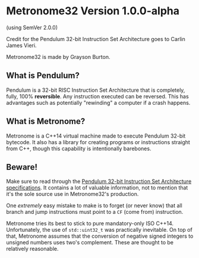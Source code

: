 # Metronome32 Version 1.0.0-alpha

(using SemVer 2.0.0)

Credit for the Pendulum 32-bit Instruction Set Architecture goes to Carlin James
Vieri.

Metronome32 is made by Grayson Burton.

## What is Pendulum?

Pendulum is a 32-bit RISC Instruction Set Architecture that is completely,
fully, 100% **reversible**. Any instruction executed can be reversed. This has
advantages such as potentially "rewinding" a computer if a crash happens.

## What is Metronome?

Metronome is a C++14 virtual machine made to execute Pendulum 32-bit bytecode.
It also has a library for creating programs or instructions straight from C++,
though this capability is intentionally barebones.

## Beware!

Make sure to read through the [Pendulum 32-bit Instruction Set Architecture specifications](https://dspace.mit.edu/bitstream/handle/1721.1/36039/33342527-MIT.pdf).
It contains a lot of valuable information, not to mention that it's the sole
source use in Metronome32's production.

One *extremely* easy mistake to make is to forget (or never know) that all
branch and jump instructions must point to a `CF` (come from) instruction.

Metronome tries its best to stick to pure mandatory-only ISO C++14.
Unfortunately, the use of `std::uint32_t` was practically inevitable. On top of
that, Metronome assumes that the conversion of negative signed integers to
unsigned numbers uses two's complement. These are thought to be relatively
reasonable.
